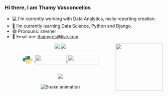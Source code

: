 ### Hi there,  I am Thamy Vasconcellos
<div>
  
- 💻  I'm currently working with Data Analytics, maily reporting creation.
- 🌱  I’m currently learning Data Science, Python and Django.
- 😄  Pronouns: she/her
- 📧  Email me: thamyres@live.com
<img align="right" alt="" width="150" height="150" border="0" src="https://i.picasion.com/pic91/7fa1b91f05a635396d30f8a8dbd00f6d.gif">
  </div>



<div align="center">
  <a href="https://github.com/thamyvas1">
  <img height="160em" src="https://github-readme-stats.vercel.app/apiusername=thamyvas1&show_icons=true&theme=nord&include_all_commits=true&count_private=true"/>
  <img height="160em" src="https://github-readme-stats.vercel.app/api/top-langs/?username=thamyvas1&layout=compact&langs_count=7&theme=nord"/>
</div>
  <div align="center">
<div style="display: inline_block"><br>
  <img align="center" alt="" height="30" width="40" src="https://raw.githubusercontent.com/devicons/devicon/master/icons/python/python-original.svg">
  <img align="center" alt="" height="30" width="100" src="https://img.shields.io/badge/Django-092E20?style=for-the-badge&logo=django&logoColor=white">
 <img align="center" alt="" height="30" width="100" src="https://blog.bipinr.com/content/images/wordpress/2018/01/ibm_db2.png">
</div>
  
  ##
 
<div>
  <div align="center">
  <a href="https://www.linkedin.com/in/thamyresvasconcellos/" target="_blank"><img src="https://img.shields.io/badge/-LinkedIn-%230077B5?style=for-the-badge&logo=linkedin&logoColor=white" target="_blank"></a> 
 
  ![Snake animation](https://github.com/thamyvas1/thamyvas1/blob/output/github-contribution-grid-snake.svg)
 
</div>
